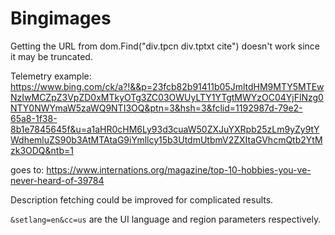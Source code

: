 # Bingimages

Getting the URL from dom.Find("div.tpcn div.tptxt cite") doesn't work since it may be truncated.

Telemetry example:
https://www.bing.com/ck/a?!&&p=23fcb82b91411b05JmltdHM9MTY5MTEwNzIwMCZpZ3VpZD0xMTkyOTg3ZC03OWUyLTY1YTgtMWYzOC04YjFlNzg0NTY0NWYmaW5zaWQ9NTI3OQ&ptn=3&hsh=3&fclid=1192987d-79e2-65a8-1f38-8b1e7845645f&u=a1aHR0cHM6Ly93d3cuaW50ZXJuYXRpb25zLm9yZy9tYWdhemluZS90b3AtMTAtaG9iYmllcy15b3UtdmUtbmV2ZXItaGVhcmQtb2YtMzk3ODQ&ntb=1

goes to:
https://www.internations.org/magazine/top-10-hobbies-you-ve-never-heard-of-39784

Description fetching could be improved for complicated results.

`&setlang=en&cc=us` are the UI language and region parameters respectively.

